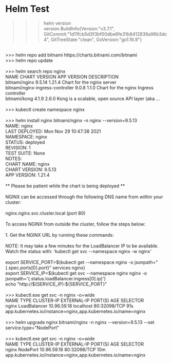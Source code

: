 # Helm Test

>>> helm version<br>
version.BuildInfo{Version:"v3.7.1", GitCommit:"1d11fcb5d3f3bf00dbe6fe31b8412839a96b3dc4", GitTreeState:"clean", GoVersion:"go1.16.9"}<br>
<br>
>>> helm repo add bitnami https://charts.bitnami.com/bitnami<br>
>>> helm repo update<br>
<br>
>>> helm search repo nginx<br>
NAME                                    CHART VERSION   APP VERSION     DESCRIPTION<br>
bitnami/nginx                           9.5.14          1.21.4          Chart for the nginx server<br>
bitnami/nginx-ingress-controller        9.0.8           1.1.0           Chart for the nginx Ingress controller<br>
bitnami/kong                            4.1.9           2.6.0           Kong is a scalable, open source API layer (aka ...<br>
<br>
>>> kubectl create namespace nginx<br>
<br>
>>> helm install nginx bitnami/nginx -n nginx --version=9.5.13<br>
NAME: nginx<br>
LAST DEPLOYED: Mon Nov 29 10:47:38 2021<br>
NAMESPACE: nginx<br>
STATUS: deployed<br>
REVISION: 1<br>
TEST SUITE: None<br>
NOTES:<br>
CHART NAME: nginx<br>
CHART VERSION: 9.5.13<br>
APP VERSION: 1.21.4<br>
<br>
** Please be patient while the chart is being deployed **<br>
<br>
NGINX can be accessed through the following DNS name from within your cluster:<br>
<br>
    nginx.nginx.svc.cluster.local (port 80)<br>
<br>
To access NGINX from outside the cluster, follow the steps below:<br>
<br>
1. Get the NGINX URL by running these commands:<br>
<br>
  NOTE: It may take a few minutes for the LoadBalancer IP to be available.<br>
        Watch the status with: 'kubectl get svc --namespace nginx -w nginx'<br>
<br>
    export SERVICE_PORT=$(kubectl get --namespace nginx -o jsonpath="{.spec.ports[0].port}" services nginx)<br>
    export SERVICE_IP=$(kubectl get svc --namespace nginx nginx -o jsonpath='{.status.loadBalancer.ingress[0].ip}')<br>
    echo "http://${SERVICE_IP}:${SERVICE_PORT}"
<br>
<br>
>>> kubectl.exe get svc -n nginx -o=wide<br>
NAME    TYPE           CLUSTER-IP    EXTERNAL-IP   PORT(S)        AGE   SELECTOR<br>
nginx   LoadBalancer   10.96.59.18   localhost     80:32098/TCP   91s   app.kubernetes.io/instance=nginx,app.kubernetes.io/name=nginx<br>
<br>
>>> helm upgrade nginx bitnami/nginx -n nginx --version=9.5.13 --set service.type="NodePort"<br>
<br>
>>> kubectl.exe get svc -n nginx -o=wide<br>
NAME    TYPE       CLUSTER-IP    EXTERNAL-IP   PORT(S)        AGE   SELECTOR<br>
nginx   NodePort   10.96.59.18   <none>        80:32098/TCP   10m   app.kubernetes.io/instance=nginx,app.kubernetes.io/name=nginx<br>